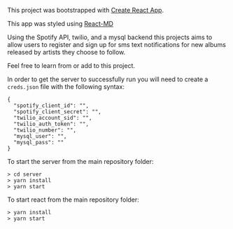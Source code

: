 This project was bootstrapped with [Create React App](https://github.com/facebookincubator/create-react-app).

This app was styled using [React-MD](https://react-md.mlaursen.com/ )

Using the Spotify API, twilio, and a mysql backend this projects aims to allow users to register and sign up for sms text notifications for new albums released by artists they choose to follow.

Feel free to learn from or add to this project.

In order to get the server to successfully run you will need to create a `creds.json` file with the following syntax:

```
{
  "spotify_client_id": "",
  "spotify_client_secret": "",
  "twilio_account_sid": "",
  "twilio_auth_token": "",
  "twilio_number": "",
  "mysql_user": "",
  "mysql_pass": ""
}
```


To start the server from the main repository folder:
```
> cd server
> yarn install
> yarn start
```

To start react from the main repository folder:
```
> yarn install
> yarn start
```
